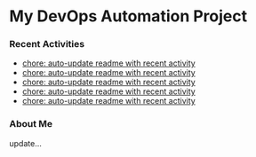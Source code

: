 # My DevOps Automation Project

### Recent Activities
<!-- activity:START -->
- [chore: auto-update readme with recent activity](https://github.com/kaigiii/mybowling-app/commit/849c91506e5bc74bce5d9ff172fa6788d9865060)
- [chore: auto-update readme with recent activity](https://github.com/kaigiii/mybowling-app/commit/fd2913ed4734fe6997bcfd38de3398e7f576ff20)
- [chore: auto-update readme with recent activity](https://github.com/kaigiii/mybowling-app/commit/63377dae15ded7f34d4f902d736ec82b4a1e05fe)
- [chore: auto-update readme with recent activity](https://github.com/kaigiii/mybowling-app/commit/b01bbcde4bc40b0ace1b10f9ad4280672775ab24)
- [chore: auto-update readme with recent activity](https://github.com/kaigiii/mybowling-app/commit/b66a67117882ef06278b4dfd5d3f3aca5dbbeda0)
<!-- activity:END -->

### About Me
<!-- MYLINKS:START -->
<!-- MYLINKS:END -->

update...
